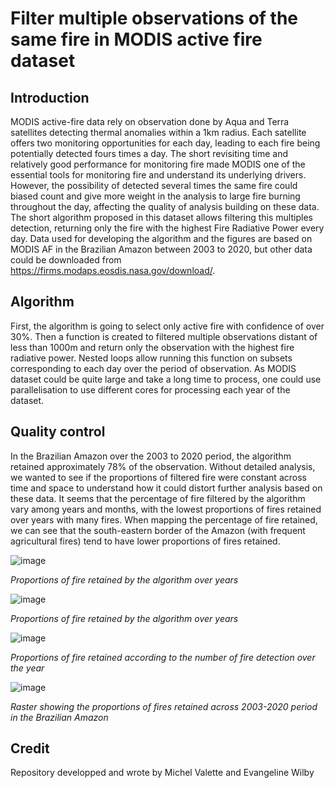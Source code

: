 # Filter multiple observations of the same fire in MODIS active fire dataset

## Introduction 
MODIS active-fire data rely on observation done by Aqua and Terra satellites detecting thermal anomalies within a 1km radius. Each satellite offers two monitoring opportunities for each day, leading to each fire being potentially detected fours times a day. The short revisiting time and relatively good performance for monitoring fire made MODIS one of the essential tools for monitoring fire and understand its underlying drivers. However, the possibility of detected several times the same fire could biased count and give more weight in the analysis to large fire burning throughout the day, affecting the quality of analysis building on these data. The short algorithm proposed in this dataset allows filtering this multiples detection, returning only the fire with the highest Fire Radiative Power every day. Data used for developing the algorithm and the figures are based on MODIS AF in the Brazilian Amazon between 2003 to 2020, but other data could be downloaded from https://firms.modaps.eosdis.nasa.gov/download/. 

## Algorithm 
First, the algorithm is going to select only active fire with confidence of over 30%. Then a function is created to filtered multiple observations distant of less than 1000m and return only the observation with the highest fire radiative power. Nested loops allow running this function on subsets corresponding to each day over the period of observation. As MODIS dataset could be quite large and take a long time to process, one could use parallelisation to use different cores for processing each year of the dataset. 

## Quality control 
In the Brazilian Amazon over the 2003 to 2020 period, the algorithm retained approximately 78% of the observation. Without detailed analysis, we wanted to see if the proportions of filtered fire were constant across time and space to understand how it could distort further analysis based on these data. It seems that the percentage of fire filtered by the algorithm vary among years and months, with the lowest proportions of fires retained over years with many fires. When mapping the percentage of fire retained, we can see that the south-eastern border of the Amazon (with frequent agricultural fires) tend to have lower proportions of fires retained. 

![image](https://user-images.githubusercontent.com/84012797/125208621-fa291b80-e293-11eb-959d-f810aee3fc46.png)

*Proportions of fire retained by the algorithm over years*

![image](https://user-images.githubusercontent.com/84012797/125208702-6dcb2880-e294-11eb-8514-5936bd32d0f2.png)

*Proportions of fire retained by the algorithm over years*

![image](https://user-images.githubusercontent.com/84012797/125209250-da93f200-e297-11eb-823d-003da9c5a949.png)

*Proportions of fire retained according to the number of fire detection over the year* 

![image](https://user-images.githubusercontent.com/84012797/125209232-bfc17d80-e297-11eb-9230-8b17f44e836f.png)

*Raster showing the proportions of fires retained across 2003-2020 period in the Brazilian Amazon*

## Credit
Repository developped and wrote by Michel Valette and Evangeline Wilby
